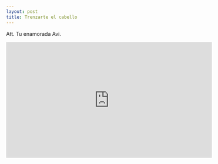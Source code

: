 ```yaml
---
layout: post
title: Trenzarte el cabello
---
```


  
<p Como quisiera ser ese listón que usas para trenzar tus tristezas, y sanar juntas. </p>

<p Ahuyentarte los fantasmas que rondan tu cabeza. </p>

<p Vivir en tu cabello y acompañarte en tus paseos. </p>

<p No importa de qué color sea, porque cualquier color te combina. </p>

<p Solo quisiera ser tu compañera de aventuras. </p>



Att. Tu enamorada Avi.

<iframe width="560" height="315" src="https://www.youtube.com/embed/ksiY_0HO-2o" frameborder="0" allow="accelerometer; encrypted-media; gyroscope; picture-in-picture" allow="autoplay" allowfullscreen></iframe>
